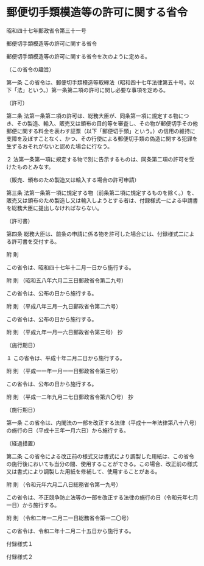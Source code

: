 # 郵便切手類模造等の許可に関する省令

昭和四十七年郵政省令第三十一号

郵便切手類模造等の許可に関する省令

郵便切手類模造等の許可に関する省令を次のように定める。

（この省令の趣旨）

第一条 この省令は、郵便切手類模造等取締法（昭和四十七年法律第五十号。以下「法」という。）第一条第二項の許可に関し必要な事項を定める。

（許可）

第二条 法第一条第二項の許可は、総務大臣が、同条第一項に規定する物につき、その製造、輸入、販売又は頒布の目的等を審査し、その物が郵便切手その他郵便に関する料金を表わす証票（以下「郵便切手類」という。）の信用の維持に支障を及ぼすことなく、かつ、その行使による郵便切手類の偽造に関する犯罪を生ずるおそれがないと認めた場合に行なう。

２ 法第一条第一項に規定する物で別に告示するものは、同条第二項の許可を受けたものとみなす。

（販売、頒布のため製造又は輸入する場合の許可申請）

第三条 法第一条第一項に規定する物（前条第二項に規定するものを除く。）を、販売又は頒布のため製造し又は輸入しようとする者は、付録様式一による申請書を総務大臣に提出しなければならない。

（許可書）

第四条 総務大臣は、前条の申請に係る物を許可した場合には、付録様式二による許可書を交付する。

附 則

この省令は、昭和四十七年十二月一日から施行する。

附 則 （昭和五八年六月二三日郵政省令第二九号）

この省令は、公布の日から施行する。

附 則 （平成八年三月一九日郵政省令第二六号）

この省令は、公布の日から施行する。

附 則 （平成九年一月一六日郵政省令第三号） 抄

（施行期日）

１ この省令は、平成十年二月二日から施行する。

附 則 （平成一一年一月一一日郵政省令第三号）

この省令は、公布の日から施行する。

附 則 （平成一二年九月二七日郵政省令第六〇号） 抄

（施行期日）

第一条 この省令は、内閣法の一部を改正する法律（平成十一年法律第八十八号）の施行の日（平成十三年一月六日）から施行する。

（経過措置）

第二条 この省令による改正前の様式又は書式により調製した用紙は、この省令の施行後においても当分の間、使用することができる。この場合、改正前の様式又は書式により調製した用紙を修補して、使用することがある。

附 則 （令和元年六月二八日総務省令第一九号）

この省令は、不正競争防止法等の一部を改正する法律の施行の日（令和元年七月一日）から施行する。

附 則 （令和二年一二月二一日総務省令第一二〇号）

この省令は、令和二年十二月二十五日から施行する。

付録様式１

[](/./pict/S47F04001000031_2102251702_001.pdf)

付録様式２

[](/./pict/S47F04001000031_2102251702_002.pdf)
